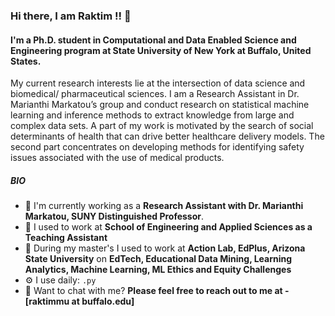 ### Hi there, I am Raktim !! 👋

#### I'm a Ph.D. student in  Computational and Data Enabled Science and Engineering program at State University of New York at Buffalo, United States.

My current research interests lie at the intersection of data science and biomedical/ pharmaceutical sciences. I am a Research Assistant in Dr. Marianthi Markatou’s group and conduct research on statistical machine learning and inference methods to extract knowledge from large and complex data sets. A part of my work is motivated by the search of social determinants of health that can drive better healthcare delivery models. The second part concentrates on developing methods for identifying safety issues associated with the use of medical products.

<!-- ##### NOW -->

##### BIO

- 🏢 I'm currently working as a **Research Assistant with Dr. Marianthi Markatou, SUNY Distinguished Professor**. 
- 🏢 I used to work at **School of Engineering and Applied Sciences as a Teaching Assistant**
- 🏢 During my master's I used to work at **Action Lab, EdPlus, Arizona State University** on **EdTech, Educational Data Mining, Learning Analytics, Machine Learning, ML Ethics and Equity Challenges**
- ⚙️ I use daily: `.py`
- 💬 Want to chat with me? **Please feel free to reach out to me at - [raktimmu at buffalo.edu]**
